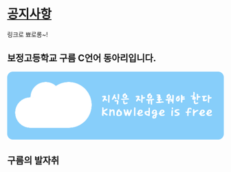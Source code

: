 # [공지사항](/Notices/Notice.md)
링크로 뾰로롱~!

## 보정고등학교 구름 C언어 동아리입니다.
![Banner](Images/Cloud_Banner/Cloud_Banner.png)

## 구름의 발자취
